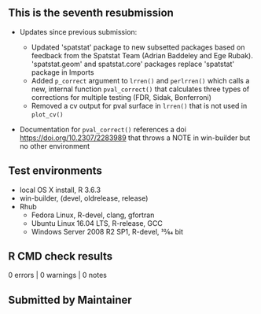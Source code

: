 ## This is the seventh resubmission

* Updates since previous submission:
  * Updated 'spatstat' package to new subsetted packages based on feedback from the Spatstat Team (Adrian Baddeley and Ege Rubak). 'spatstat.geom' and spatstat.core' packages replace 'spatstat' package in Imports
  * Added `p_correct` argument to `lrren()` and `perlrren()` which calls a new, internal function `pval_correct()` that calculates three types of corrections for multiple testing (FDR, Sidak, Bonferroni)
  * Removed a cv output for pval surface in `lrren()` that is not used in `plot_cv()`
  
* Documentation for `pval_correct()` references a doi <https://doi.org/10.2307/2283989> that throws a NOTE in win-builder but no other environment

## Test environments
* local OS X install, R 3.6.3
* win-builder, (devel, oldrelease, release)
* Rhub
  * Fedora Linux, R-devel, clang, gfortran
  * Ubuntu Linux 16.04 LTS, R-release, GCC
  * Windows Server 2008 R2 SP1, R-devel, 32⁄64 bit

## R CMD check results
0 errors | 0 warnings | 0 notes

## Submitted by Maintainer
